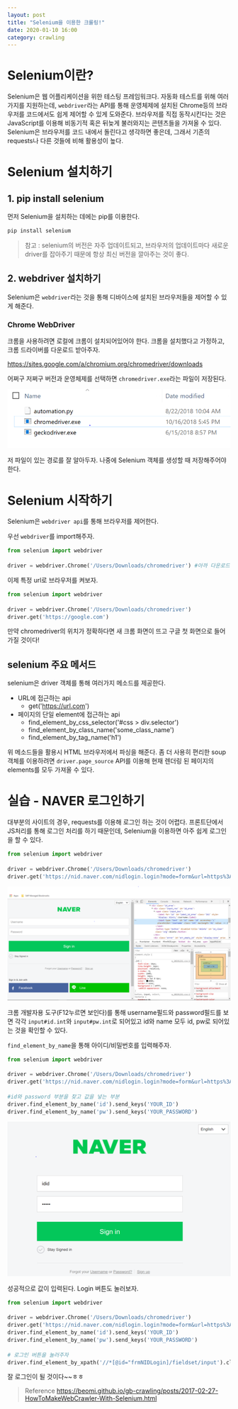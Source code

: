 ```yaml
---
layout: post
title: "Selenium을 이용한 크롤링!"
date: 2020-01-10 16:00
category: crawling
---
```


# Selenium이란?
Selenium은 웹 어플리케이션을 위한 테스팅 프레임워크다. 자동화 테스트를 위해 여러가지를 지원하는데, `webdriver`라는 API를 통해 운영체제에 설치된 Chrome등의 브라우저를 코드에서도 쉽게 제어할 수 있게 도와준다. 
브라우저를 직접 동작시킨다는 것은 JavaScript를 이용해 비동기적 혹은 뒤늦게 불러와지는 콘텐츠들을 가져올 수 있다.
Selenium은 브라우저를 코드 내에서 돌린다고 생각하면 좋은데, 그래서 기존의 requests나 다른 것들에 비해 활용성이 높다.

# Selenium 설치하기

## 1. pip install selenium
먼저 Selenium을 설치하는 데에는 pip를 이용한다. 

```bash
pip install selenium
```

> 참고 : selenium의 버전은 자주 업데이트되고, 브라우저의 업데이트마다 새로운 driver를 잡아주기 때문에 항상 최신 버전을 깔아주는 것이 좋다.

## 2. webdriver 설치하기

Selenium은 `webdriver`라는 것을 통해 디바이스에 설치된 브라우저들을 제어할 수 있게 해준다. 

### Chrome WebDriver
크롬을 사용하려면 로컬에 크롬이 설치되어있어야 한다.
크롬을 설치했다고 가정하고, 크롬 드라이버를 다운로드 받아주자.

<https://sites.google.com/a/chromium.org/chromedriver/downloads>

어쩌구 저쩌구 버전과 운영체제를 선택하면 `chromedriver.exe`라는 파일이 저장된다.

![](2020-01-10-17-03-02.png)

저 파일이 있는 경로를 잘 알아두자. 나중에 Selenium 객체를 생성할 때 저장해주어야 한다.


# Selenium 시작하기
Selenium은 `webdriver api`를 통해 브라우저를 제어한다.

우선 `webdriver`를 import해주자.

```python
from selenium import webdriver

driver = webdriver.Chrome('/Users/Downloads/chromedriver') #아까 다운로드 받은 경로를 지정해줘야한다!
```

이제 특정 url로 브라우저를 켜보자.

```python
from selenium import webdriver

driver = webdriver.Chrome('/Users/Downloads/chromedriver')
driver.get('https://google.com')
```

만약 chromedriver의 위치가 정확하다면 새 크롬 화면이 뜨고 구글 첫 화면으로 들어가질 것이다!

## selenium 주요 메서드
selenium은 driver 객체를 통해 여러가지 메소드를 제공한다.

- URL에 접근하는 api
    - get('https://url.com')
- 페이지의 단일 element에 접근하는 api
    - find_element_by_css_selector('#css > div.selector')
    - find_element_by_class_name('some_class_name')
    - find_element_by_tag_name('h1')

위 메소드들을 활용시 HTML 브라우저에서 파싱을 해준다. 좀 더 사용히 편리한 soup 객체를 이용하려면 `driver.page_source` API를 이용해 현재 렌더링 된 페이지의 elements를 모두 가져올 수 있다.


# 실습 - NAVER 로그인하기

대부분의 사이트의 경우, requests를 이용해 로그인 하는 것이 어렵다. 프론트단에서 JS처리를 통해 로그인 처리를 하기 때문인데, Selenium을 이용하면 아주 쉽게 로그인을 할 수 있다.

```python
from selenium import webdriver

driver = webdriver.Chrome('/Users/Downloads/chromedriver')
driver.get('https://nid.naver.com/nidlogin.login?mode=form&url=https%3A%2F%2Fwww.naver.com')
```

![](2020-01-10-17-14-27.png)

크롬 개발자용 도구(F12누르면 보인다)를 통해 username필드와 password필드를 보면 각각 `input#id.int`와 `input#pw.int`로 되어있고 id와 name 모두 id, pw로 되어있는 것을 확인할 수 있다.

`find_element_by_name`을 통해 아이디/비밀번호를 입력해주자.

```python
from selenium import webdriver

driver = webdriver.Chrome('/Users/Downloads/chromedriver')
driver.get('https://nid.naver.com/nidlogin.login?mode=form&url=https%3A%2F%2Fwww.naver.com')

#id와 password 부분을 찾고 값을 넣는 부분
driver.find_element_by_name('id').send_keys('YOUR_ID')
driver.find_element_by_name('pw').send_keys('YOUR_PASSWORD')
```

![](2020-01-10-17-20-20.png)

성공적으로 값이 입력된다.
Login 버튼도 눌러보자.

```python
from selenium import webdriver

driver = webdriver.Chrome('/Users/Downloads/chromedriver')
driver.get('https://nid.naver.com/nidlogin.login?mode=form&url=https%3A%2F%2Fwww.naver.com')
driver.find_element_by_name('id').send_keys('YOUR_ID')
driver.find_element_by_name('pw').send_keys('YOUR_PASSWORD')

# 로그인 버튼을 눌러주자
driver.find_element_by_xpath('//*[@id="frmNIDLogin]/fieldset/input').click()

```

잘 로그인이 될 것이다~~ㅎㅎ

> Reference
<https://beomi.github.io/gb-crawling/posts/2017-02-27-HowToMakeWebCrawler-With-Selenium.html>